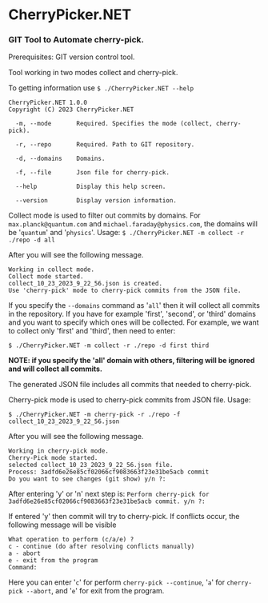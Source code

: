 # CherryPicker.NET
### GIT Tool to Automate cherry-pick.
Prerequisites: GIT version control tool.

Tool working in two modes collect and cherry-pick.

To getting information use `$ ./CherryPicker.NET --help`
```
CherryPicker.NET 1.0.0
Copyright (C) 2023 CherryPicker.NET

  -m, --mode       Required. Specifies the mode (collect, cherry-pick).

  -r, --repo       Required. Path to GIT repository.

  -d, --domains    Domains.

  -f, --file       Json file for cherry-pick.

  --help           Display this help screen.

  --version        Display version information.
```

Collect mode is used to filter out commits by domains.
For `max.planck@quantum.com` and `michael.faraday@physics.com`, the domains will be '`quantum`' and '`physics`'.
Usage: `$ ./CherryPicker.NET -m collect -r ./repo -d all`

After you will see the following message.
```
Working in collect mode.
Collect mode started.
collect_10_23_2023_9_22_56.json is created.
Use 'cherry-pick' mode to cherry-pick commits from the JSON file.
```
If you specify the `--domains` command as '`all`' then it will collect all commits in the repository.
If you have for example 'first', 'second', or 'third' domains and you want to specify which ones will be collected. 
For example, we want to collect only 'first' and 'third', then need to enter:

`$ ./CherryPicker.NET -m collect -r ./repo -d first third`

**NOTE: if you specify the 'all' domain with others, filtering will be ignored and will collect all commits.**


The generated JSON file includes all commits that needed to cherry-pick.

Cherry-pick mode is used to cherry-pick commits from JSON file.
Usage: 

`$ ./CherryPicker.NET -m cherry-pick -r ./repo -f collect_10_23_2023_9_22_56.json`

After you will see the following message.
```
Working in cherry-pick mode.
Cherry-Pick mode started.
selected collect_10_23_2023_9_22_56.json file.
Process: 3adfd6e26e85cf02066cf9083663f23e31be5acb commit
Do you want to see changes (git show) y/n ?:
```
After entering 'y' or 'n' next step is:
`Perform cherry-pick for 3adfd6e26e85cf02066cf9083663f23e31be5acb commit. y/n ?:`

If entered 'y' then commit will try to cherry-pick.
If conflicts occur, the following message will be visible
```
What operation to perform (c/a/e) ?
c - continue (do after resolving conflicts manually)
a - abort
e - exit from the program
Command:
```

Here you can enter '`c`' for perform `cherry-pick --continue`, '`a`' for `cherry-pick --abort`, and '`e`' for exit from the program.
